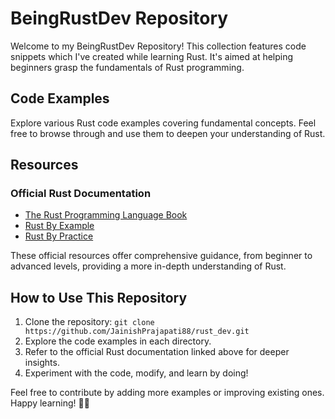 # BeingRustDev Repository

Welcome to my BeingRustDev Repository! This collection features code snippets which I've created while learning Rust. It's aimed at helping beginners grasp the fundamentals of Rust programming.

## Code Examples

Explore various Rust code examples covering fundamental concepts. Feel free to browse through and use them to deepen your understanding of Rust.

## Resources

### Official Rust Documentation

- [The Rust Programming Language Book](https://doc.rust-lang.org/book/)
- [Rust By Example](https://doc.rust-lang.org/rust-by-example/index.html)
- [Rust By Practice](https://practice.rs/why-exercise.html)

These official resources offer comprehensive guidance, from beginner to advanced levels, providing a more in-depth understanding of Rust.

## How to Use This Repository

1. Clone the repository: `git clone https://github.com/JainishPrajapati88/rust_dev.git`
2. Explore the code examples in each directory.
3. Refer to the official Rust documentation linked above for deeper insights.
4. Experiment with the code, modify, and learn by doing!

Feel free to contribute by adding more examples or improving existing ones. Happy learning! 🦀✨

